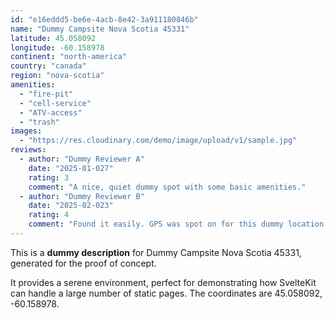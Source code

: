 ```yaml
---
id: "e16eddd5-be6e-4acb-8e42-3a911180846b"
name: "Dummy Campsite Nova Scotia 45331"
latitude: 45.058092
longitude: -60.158978
continent: "north-america"
country: "canada"
region: "nova-scotia"
amenities:
  - "fire-pit"
  - "cell-service"
  - "ATV-access"
  - "trash"
images:
  - "https://res.cloudinary.com/demo/image/upload/v1/sample.jpg"
reviews:
  - author: "Dummy Reviewer A"
    date: "2025-01-027"
    rating: 3
    comment: "A nice, quiet dummy spot with some basic amenities."
  - author: "Dummy Reviewer B"
    date: "2025-02-023"
    rating: 4
    comment: "Found it easily. GPS was spot on for this dummy location."
---
```


This is a **dummy description** for Dummy Campsite Nova Scotia 45331, generated for the proof of concept.

It provides a serene environment, perfect for demonstrating how SvelteKit can handle a large number of static pages. The coordinates are 45.058092, -60.158978.
